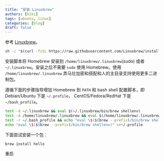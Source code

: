 ```yaml
---
title: "安装 Linuxbrew"
authors: [kiki]
tags: [ubuntu, linux]
categories: [blog]
draft: false
---
```


参考 [Linuxbrew](https://docs.brew.sh/Homebrew-on-Linux#install)。

```sh
sh -c "$(curl -fsSL https://raw.githubusercontent.com/Linuxbrew/install/master/install.sh)"
```

安装脚本将 Homebrew 安装到 `/home/linuxbrew/.linuxbrew`(sudo) 或者 `~/.linuxbrew`。安装之后不需要 `sudo` 使用 Homebrew。使用 `/home/linuxbrew/.linuxbrew` 弄马壮加密和搭配和人的主目录支持使用更多二进制包。

遵循下面的步骤指导增加 Homebrew 到 `PATH` 和 bash shell 配置脚本，即 Debian/Ubuntu 下是 `~/.profile`， CentOS/Fedora/RedHat 下是 `~/bash_profile`。

```sh
test -d ~/.linuxbrew && eval $(~/.linuxbrew/bin/brew shellenv)
test -d /home/linuxbrew/.linuxbrew && eval $(/home/linuxbrew/.linuxbrew/bin/brew shellenv)
test -r ~/.bash_profile && echo "eval \$($(brew --prefix)/bin/brew shellenv)" >>~/.bash_profile
echo "eval \$($(brew --prefix)/bin/brew shellenv)" >>~/.profile
```

下面尝试安装一个包：

```sh
brew install hello
```

重启

